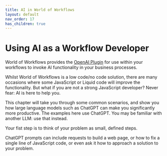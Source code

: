 ```yaml
---
title: AI in World of Workflows
layout: default
nav_order: 17
has_children: true
---
```


# Using AI as a Workflow Developer

World of Workflows provides the [OpenAI Plugin](../19_plugins/OpenAIPlugin.html) for use within your workflows to invoke AI functionality in your business processes.  

Whilst World of Workflows is a low code/no code solution, there are many occasions where some JavaScript or Liquid code will improve the functionality.  But what if you are not a strong JavaScript developer?  Never fear: AI is here to help you.

This chapter will take you through some common scenarios, and show you how large language models such as ChatGPT can make you significantly more productive.  The examples here use ChatGPT.  You may be familiar with another LLM: use that instead.

Your fist step is to think of your problem as small, defined steps.  

ChatGPT prompts can include requests to build a web page, or how to fix a single line of JavaScript code, or even ask it how to approach a solution to your problem.

